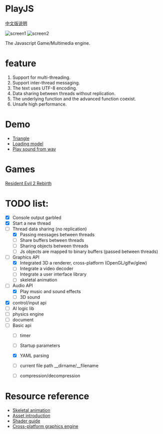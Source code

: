 # PlayJS 

[中文版说明](https://github.com/yanmingsohu/PlayJS/blob/master/README_cn.md)

![screen1](https://github.com/yanmingsohu/PlayJS-release/blob/master/screen/s1.jpg)
![screen2](https://github.com/yanmingsohu/PlayJS-release/blob/master/screen/s2.jpg)

The Javascript Game/Multimedia engine.


# feature

1. Support for multi-threading.
2. Support inter-thread messaging.
3. The text uses UTF-8 encoding.
4. Data sharing between threads without replication.
5. The underlying function and the advanced function coexist.
6. Unsafe high performance.


# Demo

* [Triangle](https://github.com/yanmingsohu/PlayJS-release/blob/master/demo/draw.js)
* [Loading model](https://github.com/yanmingsohu/PlayJS-release/blob/master/demo/camera.js)
* [Play sound from wav](https://github.com/yanmingsohu/PlayJS-release/blob/master/demo/audio.js)


# Games

[Resident Evil 2 Rebirth](https://github.com/yanmingsohu/PlayJS-BIO2)


# TODO list:

* [x] Console output garbled
* [x] Start a new thread
* [ ] Thread data sharing (no replication)
  * [x] Passing messages between threads
  * [ ] Share buffers between threads
  * [ ] Sharing objects between threads
  * [ ] Js objects are mapped to binary buffers (passed between threads)
* [ ] Graphics API
  * [x] Integrated 3D a renderer, cross-platform (OpenGL/glfw/glew)
  * [ ] Integrate a video decoder
  * [ ] Integrate a user interface library
  * [ ] skeletal animation
* [ ] Audio API
  * [x] Play music and sound effects
  * [ ] 3D sound
* [x] control/input api
* [ ] AI logic lib
* [ ] physics engine
* [ ] document
* [ ] Basic api
  * [ ] timer
  * [ ] Startup parameters
  * [x] YAML parsing
  * [ ] current file path __dirname/__filename
  * [ ] compression/decompression
  

# Resource reference

* [Skeletal animation](https://www.khronos.org/opengl/wiki/Skeletal_Animation)
* [Asset introduction](https://github.com/assimp/assimp)
* [Shader guide](https://github.com/wshxbqq/GLSL-Card)
* [Cross-platform graphics engine](https://github.com/bkaradzic/bgfx)